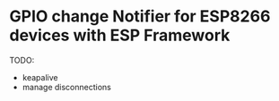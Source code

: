 # GPIO change Notifier for ESP8266 devices with ESP Framework

TODO:
- keapalive
- manage disconnections
